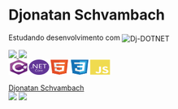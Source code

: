 <h1>Djonatan Schvambach</h1>
<p>Estudando desenvolvimento com <img align="center" alt="Dj-DOTNET" height="30" width="40" src="https://cdn.jsdelivr.net/gh/devicons/devicon/icons/dot-net/dot-net-plain-wordmark.svg"> </p>

<div>
  <a href="https://github.com/DjCod3r">
  <img height="160em" src="https://github-readme-stats.vercel.app/api?username=DjCod3r&show_icons=true&theme=dark&include_all_commits=true&count_private=true"/>
  <img height="160em" src="https://github-readme-stats.vercel.app/api/top-langs/?username=DjCod3r&layout=compact&langs_count=7&theme=dark"/>
</div>

<div style="display:flex"><br>
  <img style="text-align:center" align="center" alt="Dj-C#" height="30" width="40" src="https://github.com/devicons/devicon/blob/master/icons/csharp/csharp-original.svg">
  <img align="center" alt="Dj-DOTNET" height="30" width="40" src="https://github.com/devicons/devicon/blob/master/icons/dotnetcore/dotnetcore-original.svg">
  <img align="center" alt="Dj-HTML" height="30" width="40" src="https://raw.githubusercontent.com/devicons/devicon/master/icons/html5/html5-original.svg">
  <img align="center" alt="Dj-CSS" height="30" width="40" src="https://raw.githubusercontent.com/devicons/devicon/master/icons/css3/css3-original.svg">
  <img align="center" alt="Dj-JS" height="30" width="40" src="https://github.com/devicons/devicon/blob/master/icons/javascript/javascript-plain.svg">
</div>
  
  <br>
  <div class="badge-base LI-profile-badge" data-locale="en_US" data-size="medium" data-theme="light" data-type="VERTICAL" data-vanity="djonatan-schvambach-25a2051bb" data-version="v1"><a class="badge-base__link LI-simple-link" href="https://br.linkedin.com/in/djonatan-schvambach-25a2051bb?trk=profile-badge">Djonatan Schvambach</a></div>
              
  
  <div> 
  <a href = "mailto:djonatanschvambach@gmail.com"><img src="https://img.shields.io/badge/-Gmail-%23333?style=for-the-badge&logo=gmail&logoColor=white" target="_blank"></a>
  <a href="https://www.linkedin.com/in/djonatan-schvambach-25a2051bb/" target="_blank"><img src="https://img.shields.io/badge/-LinkedIn-%230077B5?style=for-the-badge&logo=linkedin&logoColor=white" target="_blank"></a> 
  </div>
